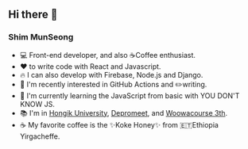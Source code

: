 ## Hi there 👋

### Shim MunSeong
- 💻 Front-end developer, and also ☕Coffee enthusiast.
- ❤️ to write code with React and Javascript.
- 🔥 I can also develop with Firebase, Node.js and Django.
- 🤔 I'm recently interested in GitHub Actions and ✏️writing.
- 🌱 I'm currently learning the JavaScript from basic with YOU DON'T KNOW JS.
- 📚 I'm in [Hongik University](https://www.hongik.ac.kr), [Depromeet](https://www.depromeet.com/), and [Woowacourse 3th](https://woowacourse.github.io/).
- ☕ My favorite coffee is the ✨Koke Honey✨ from 🇪🇹Ethiopia Yirgacheffe.


<!--
**Puterism/Puterism** is a ✨ _special_ ✨ repository because its `README.md` (this file) appears on your GitHub profile.

Here are some ideas to get you started:

- 🔭 I’m currently working on ...
- 🌱 I’m currently learning ...
- 👯 I’m looking to collaborate on ...
- 🤔 I’m looking for help with ...
- 💬 Ask me about ...
- 📫 How to reach me: ...
- 😄 Pronouns: ...
- ⚡ Fun fact: ...
-->

